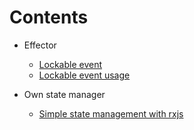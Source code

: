# Contents

- Effector

  - [Lockable event](./effector/lockable-event.md)
  - [Lockable event usage](./effector/lockable-event-usage.md)

- Own state manager
  - [Simple state management with rxjs](./own-stm/simple-state-management-with-rxjs.md)
